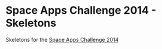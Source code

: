 Space Apps Challenge 2014 - Skeletons 
=====================================

Skeletons for the [Space Apps Challenge 2014](https://2014.spaceappschallenge.org)
